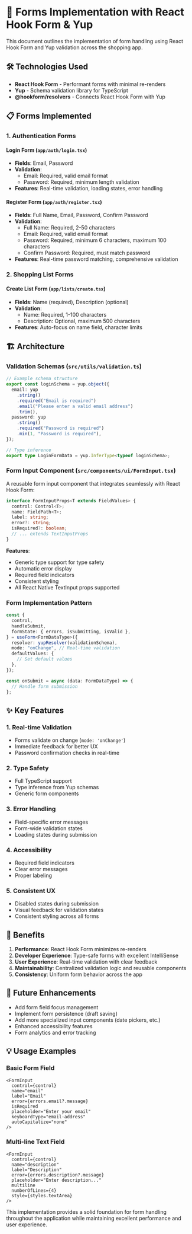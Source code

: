 # 📝 Forms Implementation with React Hook Form & Yup

This document outlines the implementation of form handling using React Hook Form and Yup validation across the shopping app.

## 🛠 Technologies Used

- **React Hook Form** - Performant forms with minimal re-renders
- **Yup** - Schema validation library for TypeScript
- **@hookform/resolvers** - Connects React Hook Form with Yup

## 📋 Forms Implemented

### 1. Authentication Forms

#### Login Form (`app/auth/login.tsx`)

- **Fields**: Email, Password
- **Validation**:
  - Email: Required, valid email format
  - Password: Required, minimum length validation
- **Features**: Real-time validation, loading states, error handling

#### Register Form (`app/auth/register.tsx`)

- **Fields**: Full Name, Email, Password, Confirm Password
- **Validation**:
  - Full Name: Required, 2-50 characters
  - Email: Required, valid email format
  - Password: Required, minimum 6 characters, maximum 100 characters
  - Confirm Password: Required, must match password
- **Features**: Real-time password matching, comprehensive validation

### 2. Shopping List Forms

#### Create List Form (`app/lists/create.tsx`)

- **Fields**: Name (required), Description (optional)
- **Validation**:
  - Name: Required, 1-100 characters
  - Description: Optional, maximum 500 characters
- **Features**: Auto-focus on name field, character limits

## 🏗 Architecture

### Validation Schemas (`src/utils/validation.ts`)

```typescript
// Example schema structure
export const loginSchema = yup.object({
  email: yup
    .string()
    .required("Email is required")
    .email("Please enter a valid email address")
    .trim(),
  password: yup
    .string()
    .required("Password is required")
    .min(1, "Password is required"),
});

// Type inference
export type LoginFormData = yup.InferType<typeof loginSchema>;
```

### Form Input Component (`src/components/ui/FormInput.tsx`)

A reusable form input component that integrates seamlessly with React Hook Form:

```typescript
interface FormInputProps<T extends FieldValues> {
  control: Control<T>;
  name: FieldPath<T>;
  label: string;
  error?: string;
  isRequired?: boolean;
  // ... extends TextInputProps
}
```

**Features**:

- Generic type support for type safety
- Automatic error display
- Required field indicators
- Consistent styling
- All React Native TextInput props supported

### Form Implementation Pattern

```typescript
const {
  control,
  handleSubmit,
  formState: { errors, isSubmitting, isValid },
} = useForm<FormDataType>({
  resolver: yupResolver(validationSchema),
  mode: "onChange", // Real-time validation
  defaultValues: {
    // Set default values
  },
});

const onSubmit = async (data: FormDataType) => {
  // Handle form submission
};
```

## ✨ Key Features

### 1. Real-time Validation

- Forms validate on change (`mode: 'onChange'`)
- Immediate feedback for better UX
- Password confirmation checks in real-time

### 2. Type Safety

- Full TypeScript support
- Type inference from Yup schemas
- Generic form components

### 3. Error Handling

- Field-specific error messages
- Form-wide validation states
- Loading states during submission

### 4. Accessibility

- Required field indicators
- Clear error messages
- Proper labeling

### 5. Consistent UX

- Disabled states during submission
- Visual feedback for validation states
- Consistent styling across all forms

## 🎯 Benefits

1. **Performance**: React Hook Form minimizes re-renders
2. **Developer Experience**: Type-safe forms with excellent IntelliSense
3. **User Experience**: Real-time validation with clear feedback
4. **Maintainability**: Centralized validation logic and reusable components
5. **Consistency**: Uniform form behavior across the app

## 🔮 Future Enhancements

- Add form field focus management
- Implement form persistence (draft saving)
- Add more specialized input components (date pickers, etc.)
- Enhanced accessibility features
- Form analytics and error tracking

## 💡 Usage Examples

### Basic Form Field

```tsx
<FormInput
  control={control}
  name="email"
  label="Email"
  error={errors.email?.message}
  isRequired
  placeholder="Enter your email"
  keyboardType="email-address"
  autoCapitalize="none"
/>
```

### Multi-line Text Field

```tsx
<FormInput
  control={control}
  name="description"
  label="Description"
  error={errors.description?.message}
  placeholder="Enter description..."
  multiline
  numberOfLines={4}
  style={styles.textArea}
/>
```

This implementation provides a solid foundation for form handling throughout the application while maintaining excellent performance and user experience.

